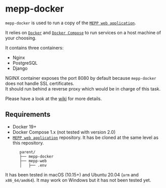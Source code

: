 # mepp-docker

`mepp-docker` is used to run a copy of the [`MEPP web application`](https://github.com/mirror-effect-plus-protocol/mepp-web).

It relies on [`Docker`](https://docs.docker.com/get-docker/) and [`Docker Compose`](https://docs.docker.com/compose/install/) 
to run services on a host machine of your choosing.

It contains three containers: 

- Nginx
- PostgreSQL
- Django

NGINX container exposes the port 8080 by default because `mepp-docker` does not handle SSL certificates.  
It should run behind a reverse proxy which would be in charge of this task.

Please have a look at the [wiki](https://github.com/mirror-effect-plus-protocol/mepp-docker/wiki) for more details.


## Requirements

- Docker 19+
- Docker Compose 1.x (not tested with version 2.0)
- [`MEPP web application`](https://github.com/mirror-effect-plus-protocol/mepp-web) repository. It has be cloned at the same level as this repository.
  ```
     parent/  
     ├── mepp-docker  
     ├── mepp-web  
     │   ├── .env
  ``` 

It has been tested in macOS (10.15+) and Ubuntu 20.04 (`arm` and `x86_64/amd64`). It may work on Windows but it has not been tested yet.
 

